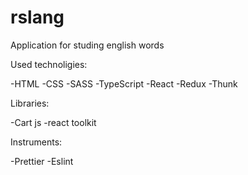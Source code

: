 # rslang

Application for studing english words

Used technoligies: 

-HTML
-CSS
-SASS
-TypeScript
-React
-Redux
-Thunk

Libraries:

-Cart js
-react toolkit

Instruments:

-Prettier
-Eslint
